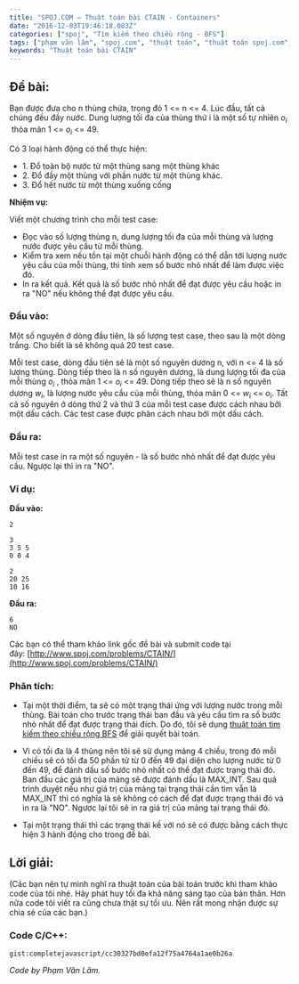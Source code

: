 ```yaml
---
title: "SPOJ.COM – Thuật toán bài CTAIN - Containers"
date: "2016-12-03T19:46:18.083Z"
categories: ["spoj", "Tìm kiếm theo chiều rộng - BFS"]
tags: ["phạm văn lâm", "spoj.com", "thuật toán", "thuật toán spoj.com", "tìm kiếm theo chiều rộng bfs"]
keywords: "Thuật toán bài CTAIN"
---
```


## Đề bài:

Bạn được đưa cho n thùng chứa, trong đó 1 <= n <= 4\. Lúc đầu, tất cả chúng đều đầy nước. Dung lượng tối đa của thùng thứ i là một số tự nhiên _o_<sub>_i_</sub>  thỏa mãn 1 <= _o<sub>i</sub>_ <= 49. 

Có 3 loại hành động có thể thực hiện: 

  * 1\. Đổ toàn bộ nước từ một thùng sang một thùng khác 
  * 2\. Đổ đầy một thùng với phần nước từ một thùng khác. 
  * 3\. Đổ hết nước từ một thùng xuống cống 
  
**Nhiệm vụ:** 

Viết một chương trình cho mỗi test case: 
  
  * Đọc vào số lượng thùng n, dung lượng tối đa của mỗi thùng và lượng nước được yêu cầu từ mỗi thùng.
  * Kiểm tra xem nếu tồn tại một chuỗi hành động có thể dẫn tới lượng nước yêu cầu của mỗi thùng, thì tính xem số bước nhỏ nhất để làm được việc đó. 
  * In ra kết quả. Kết quả là số bước nhỏ nhất để đạt được yêu cầu hoặc in ra "NO" nếu không thể đạt được yêu cầu.

### Đầu vào:

Một số nguyên ở dòng đầu tiên, là số lượng test case, theo sau là một dòng trắng. Cho biết là sẽ không quá 20 test case. 

Mỗi test case, dòng đầu tiên sẽ là một số nguyên dương n, với n <= 4 là số lượng thùng. Dòng tiếp theo là n số nguyên dương, là dung lượng tối đa của mỗi thùng _o_<sub>_i_</sub> , thỏa mãn 1 <= _o_<sub>_i_</sub> <= 49\. Dòng tiếp theo sẽ là n số nguyên dương _w_<sub>_i_</sub>, là lượng nước yêu cầu của mỗi thùng, thỏa mãn 0 <= _w_<sub>_i_</sub> <= _o_<sub>_i_</sub>. Tất cả số nguyên ở dòng thứ 2 và thứ 3 của mỗi test case được cách nhau bởi một dấu cách. Các test case được phân cách nhau bởi một dấu cách.

### Đầu ra:

Mỗi test case in ra một số nguyên - là số bước nhỏ nhất để đạt được yêu cầu. Ngược lại thì in ra "NO".

### Ví dụ:

**Đầu vào:**

```
2

3
3 5 5
0 0 4

2
20 25
10 16
```

**Đầu ra:**

```
6
NO
```

Các bạn có thể tham khảo link gốc đề bài và submit code tại đây: [http://www.spoj.com/problems/CTAIN/](http://www.spoj.com/problems/CTAIN/)

### Phân tích:

  * Tại một thời điểm, ta sẽ có một trạng thái ứng với lượng nước trong mỗi thùng. Bài toán cho trước trạng thái ban đầu và yêu cầu tìm ra số bước nhỏ nhất để đạt được trạng thái đích. Do đó, tôi sẽ dụng [thuật toán tìm kiếm theo chiều rộng BFS](/category/tim-kiem-theo-chieu-rong-bfs/) để giải quyết bài toán.
  
  * Vì có tối đa là 4 thùng nên tôi sẽ sử dụng mảng 4 chiều, trong đó mỗi chiều sẽ có tối đa 50 phần tử từ 0 đến 49 đại diện cho lượng nước từ 0 đến 49, để đánh dấu số bước nhỏ nhất có thể đạt được trạng thái đó. Ban đầu các giá trị của mảng sẽ được đánh dấu là MAX_INT. Sau quá trình duyệt nếu như giá trị của mảng tại trạng thái cần tìm vẫn là MAX_INT thì có nghĩa là sẽ không có cách để đạt được trạng thái đó và in ra là "NO". Ngược lại tôi sẽ in ra giá trị của mảng tại trạng thái đó.
  
  * Tại một trạng thái thì các trạng thái kề với nó sẽ có được bằng cách thực hiện 3 hành động cho trong đề bài.

## Lời giải:

(Các bạn nên tự mình nghĩ ra thuật toán của bài toán trước khi tham khảo code của tôi nhé. Hãy phát huy tối đa khả năng sáng tạo của bản thân. Hơn nữa code tôi viết ra cũng chưa thật sự tối ưu. Nên rất mong nhận được sự chia sẻ của các bạn.)

### Code C/C++:

`gist:completejavascript/cc30327bd0efa12f75a4764a1ae0b26a`

_Code by Phạm Văn Lâm._